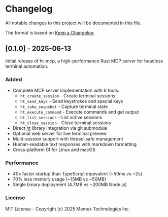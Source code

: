 # Changelog

All notable changes to this project will be documented in this file.

The format is based on [Keep a Changelog](https://keepachangelog.com/en/1.0.0/).

## [0.1.0] - 2025-06-13

Initial release of ht-mcp, a high-performance Rust MCP server for headless terminal automation.

### Added
- Complete MCP server implementation with 6 tools:
  - `ht_create_session` - Create terminal sessions  
  - `ht_send_keys` - Send keystrokes and special keys
  - `ht_take_snapshot` - Capture terminal state
  - `ht_execute_command` - Execute commands and get output
  - `ht_list_sessions` - List active sessions
  - `ht_close_session` - Close terminal sessions
- Direct [ht](https://github.com/andyk/ht) library integration via git submodule
- Optional web server for live terminal preview
- Multi-session support with thread-safe management
- Human-readable text responses with markdown formatting
- Cross-platform CI for Linux and macOS

### Performance
- 40x faster startup than TypeScript equivalent (~50ms vs ~2s)
- 70% less memory usage (~15MB vs ~50MB)
- Single binary deployment (4.7MB vs ~200MB Node.js)

### License
MIT License - Copyright (c) 2025 Memex Technologies Inc.